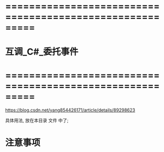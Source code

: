 # ========================================================= #
#                       互调_C#_委托事件
# ========================================================= #


https://blog.csdn.net/yang854426171/article/details/89298623

具体用法, 放在本目录 文件 中了;



# 注意事项





